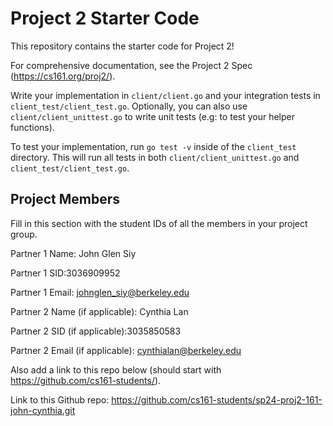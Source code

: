 # Project 2 Starter Code

This repository contains the starter code for Project 2!

For comprehensive documentation, see the Project 2 Spec (https://cs161.org/proj2/).

Write your implementation in `client/client.go` and your integration tests in `client_test/client_test.go`. Optionally, you can also use `client/client_unittest.go` to write unit tests (e.g: to test your helper functions).

To test your implementation, run `go test -v` inside of the `client_test` directory. This will run all tests in both `client/client_unittest.go` and `client_test/client_test.go`.

## Project Members

Fill in this section with the student IDs of all the members in your project group.

Partner 1 Name: John Glen Siy

Partner 1 SID:3036909952

Partner 1 Email: johnglen_siy@berkeley.edu

Partner 2 Name (if applicable): Cynthia Lan

Partner 2 SID (if applicable):3035850583

Partner 2 Email (if applicable): cynthialan@berkeley.edu

Also add a link to this repo below (should start with https://github.com/cs161-students/).

Link to this Github repo: https://github.com/cs161-students/sp24-proj2-161-john-cynthia.git